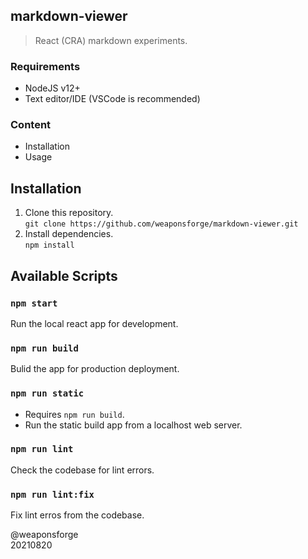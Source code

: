 ## markdown-viewer

> React (CRA) markdown experiments.

### Requirements

- NodeJS v12+
- Text editor/IDE (VSCode is recommended)

### Content

- Installation
- Usage

## Installation

1. Clone this repository.  
`git clone https://github.com/weaponsforge/markdown-viewer.git`
2. Install dependencies.  
`npm install`

## Available Scripts

### `npm start`
Run the local react app for development.  

### `npm run build`
Bulid the app for production deployment. 

### `npm run static`
- Requires `npm run build`.
- Run the static build app from a localhost web server. 

### `npm run lint`
Check the codebase for lint errors.

### `npm run lint:fix`
Fix lint erros from the codebase.

@weaponsforge  
20210820
